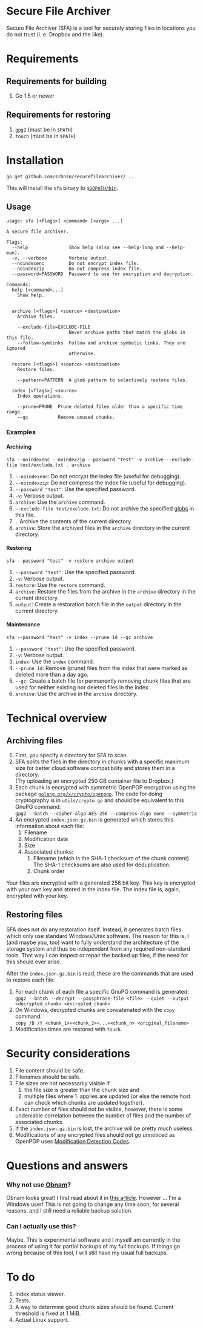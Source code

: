 # Secure File Archiver

Secure File Archiver (SFA) is a tool for securely storing files in locations
you do not trust (i. e. Dropbox and the like).

# Requirements

## Requirements for building

1. Go 1.5 or newer

## Requirements for restoring

1. `gpg2` (must be in `$PATH`)
1. `touch` (must be in `$PATH`)

# Installation

`go get github.com/srhnsn/securefilearchiver/...`

This will install the `sfa` binary to [`$GOPATH/bin`](https://golang.org/doc/code.html).

## Usage

    usage: sfa [<flags>] <command> [<args> ...]

    A secure file archiver.

    Flags:
      --help               Show help (also see --help-long and --help-man).
      -v, --verbose        Verbose output.
      --noindexenc         Do not encrypt index file.
      --noindexzip         Do not compress index file.
      --password=PASSWORD  Password to use for encryption and decryption.

    Commands:
      help [<command>...]
        Show help.


      archive [<flags>] <source> <destination>
        Archive files.

        --exclude-file=EXCLUDE-FILE
                           Never archive paths that match the globs in this file.
        --follow-symlinks  Follow and archive symbolic links. They are ignored
                           otherwise.

      restore [<flags>] <source> <destination>
        Restore files.

        --pattern=PATTERN  A glob pattern to selectively restore files.

      index [<flags>] <source>
        Index operations.

        --prune=PRUNE  Prune deleted files older than a specific time range.
        --gc           Remove unused chunks.

### Examples

#### Archiving

    sfa --noindexenc --noindexzip --password "test" -v archive --exclude-file test/exclude.txt . archive

1. `--noindexenc`: Do not encrypt the index file (useful for debugging).
1. `--noindexzip`: Do not compress the index file (useful for debugging).
1. `--password "test"`: Use the specified password.
1. `-v`: Verbose output.
1. `archive`: Use the `archive` command.
1. `--exclude-file test/exclude.txt`: Do not archive the specified [globs](https://en.wikipedia.org/wiki/Glob_(programming)) in this file.
1. `.` Archive the contents of the current directory.
1. `archive`: Store the archived files in the `archive` directory in the current directory.

#### Restoring

    sfa --password "test" -v restore archive output

1. `--password "test"`: Use the specified password.
1. `-v`: Verbose output.
1. `restore`: Use the `restore` command.
1. `archive`: Restore the files from the archive in the `archive` directory in the current directory.
1. `output`: Create a restoration batch file in the `output` directory in the current directory.

#### Maintenance

    sfa --password "test" -v index --prune 1d --gc archive

1. `--password "test"`: Use the specified password.
1. `-v`: Verbose output.
1. `index`: Use the `index` command.
1. `--prune 1d`: Remove (prune) files from the index that were marked as deleted more than a day ago.
1. `--gc`: Create a batch file for permanently removing chunk files that are used for neither existing nor deleted files in the index.
1. `archive`: Use the archive in the `archive` directory.

# Technical overview

## Archiving files

1. First, you specify a directory for SFA to scan.
1. SFA splits the files in the directory in chunks with a specific maximum size for better
   cloud software compatibility and stores them in a directory.  
   (Try uploading an encrypted 250 GB container file to Dropbox.)
1. Each chunk is encrypted with symmetric OpenPGP encryption using the package
    [`golang.org/x/crypto/openpgp`](https://golang.org/x/crypto/openpgp).
    The code for doing cryptography is in `utils/crypto.go` and should be equivalent to
    this GnuPG command:  
   `gpg2 --batch --cipher-algo AES-256 --compress-algo none --symmetric`  
1. An encrypted `index.json.gz.bin` is generated which stores this information about each file:
    1. Filename
    1. Modification date
    1. Size
    1. Associated chunks:
        1. Filename (which is the SHA-1 checksum of the chunk content)  
           The SHA-1 checksums are also used for deduplication.
        1. Chunk order

Your files are encrypted with a generated 256 bit key. This key is encrypted with your own
key and stored in the index file. The index file is, again, encrypted with your key.

## Restoring files

SFA does not do any restoration itself. Instead, it generates batch files which only use
standard Windows/Unix software. The reason for this is, I (and maybe you, too) want to
fully understand the architecture of the storage system and thus be independant from any
required non-standard tools. That way I can inspect or repair the backed up files, if the
need for this should ever arise.

After the `index.json.gz.bin` is read, these are the commands that are used to restore
each file:

1. For each chunk of each file a specific GnuPG command is generated:  
   `gpg2 --batch --decrypt --passphrase-file <file> --quiet --output <decrypted_chunk> <encrypted_chunk>`
1. On Windows, decrypted chunks are concatenated with the `copy` command:  
   `copy /B /Y <chunk_1>+<chunk_2>+...+<chunk_n> <original_filename>`
1. Modification times are restored with `touch`.

# Security considerations

1. File content should be safe.
1. Filenames should be safe.
1. File sizes are not necessarily visible if
    1. the file size is greater than the chunk size and
    1. multiple files where 1. applies are updated (or else the remote host can check
       which chunks are updated together).
1. Exact number of files should not be visible, however, there is some undeniable correlation
   between the number of files and the number of associated chunks.
1. If the `index.json.gz.bin` is lost, the archive will be pretty much useless.
1. Modifications of any encrypted files should not go unnoticed as OpenPGP uses
[Modification Detection Codes](https://tools.ietf.org/html/rfc4880#section-5.14).

# Questions and answers

### Why not use [Obnam](http://obnam.org/)?

Obnam looks great! I first read about it in
[this article](http://changelog.complete.org/archives/9353-roundup-of-remote-encrypted-deduplicated-backups-in-linux).
However ... I'm a Windows user! This is not going to change any time soon, for several
reasons, and I still need a reliable backup solution.

### Can I actually use this?

Maybe. This is experimental software and I myself am currently in the process of
using it for partial backups of my full backups. If things go wrong because of
this tool, I will still have my usual full backups.

# To do

1. Index status viewer.
1. Tests.
1. A way to determine good chunk sizes should be found. Current threshold is fixed at 1 MiB.
1. Actual Linux support.
